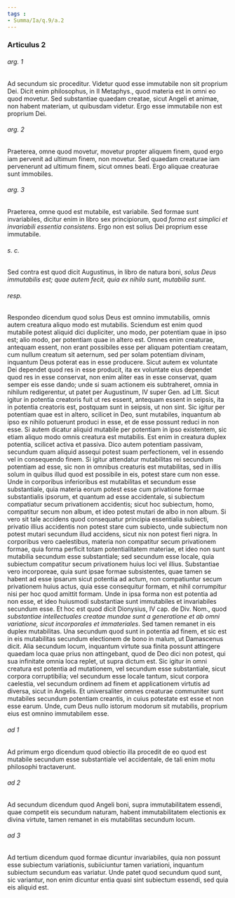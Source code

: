 ```yaml
---
tags : 
- Summa/Ia/q.9/a.2
---
```


### Articulus 2

###### arg. 1
Ad secundum sic proceditur. Videtur quod esse immutabile non sit proprium Dei. Dicit enim philosophus, in II Metaphys., quod materia est in omni eo quod movetur. Sed substantiae quaedam creatae, sicut Angeli et animae, non habent materiam, ut quibusdam videtur. Ergo esse immutabile non est proprium Dei.

###### arg. 2
Praeterea, omne quod movetur, movetur propter aliquem finem, quod ergo iam pervenit ad ultimum finem, non movetur. Sed quaedam creaturae iam pervenerunt ad ultimum finem, sicut omnes beati. Ergo aliquae creaturae sunt immobiles.

###### arg. 3
Praeterea, omne quod est mutabile, est variabile. Sed formae sunt invariabiles, dicitur enim in libro sex principiorum, quod *forma est simplici et invariabili essentia consistens*. Ergo non est solius Dei proprium esse immutabile.

###### s. c.
Sed contra est quod dicit Augustinus, in libro de natura boni, *solus Deus immutabilis est; quae autem fecit, quia ex nihilo sunt, mutabilia sunt*.

###### resp.
Respondeo dicendum quod solus Deus est omnino immutabilis, omnis autem creatura aliquo modo est mutabilis. Sciendum est enim quod mutabile potest aliquid dici dupliciter, uno modo, per potentiam quae in ipso est; alio modo, per potentiam quae in altero est. Omnes enim creaturae, antequam essent, non erant possibiles esse per aliquam potentiam creatam, cum nullum creatum sit aeternum, sed per solam potentiam divinam, inquantum Deus poterat eas in esse producere. Sicut autem ex voluntate Dei dependet quod res in esse producit, ita ex voluntate eius dependet quod res in esse conservat, non enim aliter eas in esse conservat, quam semper eis esse dando; unde si suam actionem eis subtraheret, omnia in nihilum redigerentur, ut patet per Augustinum, IV super Gen. ad Litt. Sicut igitur in potentia creatoris fuit ut res essent, antequam essent in seipsis, ita in potentia creatoris est, postquam sunt in seipsis, ut non sint. Sic igitur per potentiam quae est in altero, scilicet in Deo, sunt mutabiles, inquantum ab ipso ex nihilo potuerunt produci in esse, et de esse possunt reduci in non esse. Si autem dicatur aliquid mutabile per potentiam in ipso existentem, sic etiam aliquo modo omnis creatura est mutabilis. Est enim in creatura duplex potentia, scilicet activa et passiva. Dico autem potentiam passivam, secundum quam aliquid assequi potest suam perfectionem, vel in essendo vel in consequendo finem. Si igitur attendatur mutabilitas rei secundum potentiam ad esse, sic non in omnibus creaturis est mutabilitas, sed in illis solum in quibus illud quod est possibile in eis, potest stare cum non esse. Unde in corporibus inferioribus est mutabilitas et secundum esse substantiale, quia materia eorum potest esse cum privatione formae substantialis ipsorum, et quantum ad esse accidentale, si subiectum compatiatur secum privationem accidentis; sicut hoc subiectum, homo, compatitur secum non album, et ideo potest mutari de albo in non album. Si vero sit tale accidens quod consequatur principia essentialia subiecti, privatio illius accidentis non potest stare cum subiecto, unde subiectum non potest mutari secundum illud accidens, sicut nix non potest fieri nigra. In corporibus vero caelestibus, materia non compatitur secum privationem formae, quia forma perficit totam potentialitatem materiae, et ideo non sunt mutabilia secundum esse substantiale; sed secundum esse locale, quia subiectum compatitur secum privationem huius loci vel illius. Substantiae vero incorporeae, quia sunt ipsae formae subsistentes, quae tamen se habent ad esse ipsarum sicut potentia ad actum, non compatiuntur secum privationem huius actus, quia esse consequitur formam, et nihil corrumpitur nisi per hoc quod amittit formam. Unde in ipsa forma non est potentia ad non esse, et ideo huiusmodi substantiae sunt immutabiles et invariabiles secundum esse. Et hoc est quod dicit Dionysius, IV cap. de Div. Nom., quod *substantiae intellectuales creatae mundae sunt a generatione et ab omni variatione, sicut incorporales et immateriales*. Sed tamen remanet in eis duplex mutabilitas. Una secundum quod sunt in potentia ad finem, et sic est in eis mutabilitas secundum electionem de bono in malum, ut Damascenus dicit. Alia secundum locum, inquantum virtute sua finita possunt attingere quaedam loca quae prius non attingebant, quod de Deo dici non potest, qui sua infinitate omnia loca replet, ut supra dictum est. Sic igitur in omni creatura est potentia ad mutationem, vel secundum esse substantiale, sicut corpora corruptibilia; vel secundum esse locale tantum, sicut corpora caelestia, vel secundum ordinem ad finem et applicationem virtutis ad diversa, sicut in Angelis. Et universaliter omnes creaturae communiter sunt mutabiles secundum potentiam creantis, in cuius potestate est esse et non esse earum. Unde, cum Deus nullo istorum modorum sit mutabilis, proprium eius est omnino immutabilem esse.

###### ad 1
Ad primum ergo dicendum quod obiectio illa procedit de eo quod est mutabile secundum esse substantiale vel accidentale, de tali enim motu philosophi tractaverunt.

###### ad 2
Ad secundum dicendum quod Angeli boni, supra immutabilitatem essendi, quae competit eis secundum naturam, habent immutabilitatem electionis ex divina virtute, tamen remanet in eis mutabilitas secundum locum.

###### ad 3
Ad tertium dicendum quod formae dicuntur invariabiles, quia non possunt esse subiectum variationis, subiiciuntur tamen variationi, inquantum subiectum secundum eas variatur. Unde patet quod secundum quod sunt, sic variantur, non enim dicuntur entia quasi sint subiectum essendi, sed quia eis aliquid est.


